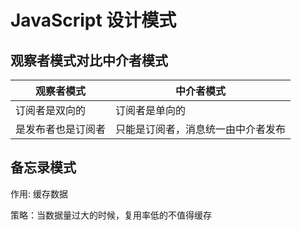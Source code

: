# JavaScript 设计模式

## 观察者模式对比中介者模式

观察者模式|中介者模式
-|-
订阅者是双向的|订阅者是单向的
是发布者也是订阅者|只能是订阅者，消息统一由中介者发布


## 备忘录模式

作用: 缓存数据

策略：当数据量过大的时候，复用率低的不值得缓存